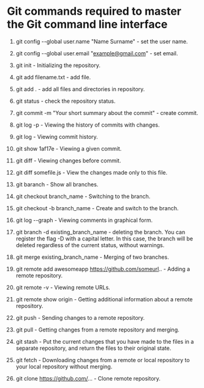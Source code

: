 # Git commands required to master the Git command line interface

1. git config --global user.name "Name Surname" - set the user name.

2. git config --global user.email "example@gmail.com" - set email.

3. git init - Initializing the repository.

4. git add filename.txt - add file.

5. git add . - add all files and directories in repository.

6. git status - check the repository status.

7. git commit -m "Your short summary about the commit" - create commit.

8. git log -p - Viewing the history of commits with changes.

9. git log - Viewing commit history.

10. git show 1af17e -  Viewing a given commit.

11. git diff - Viewing changes before commit.

12. git diff somefile.js - View the changes made only to this file.

13. git baranch - Show all branches.

14. git checkout branch_name - Switching to the branch.

15. git checkout -b branch_name - Create and switch to the branch. 

16. git log --graph - Viewing comments in graphical form.

17. git branch -d existing_branch_name - deleting the branch. You can register the flag -D with a capital letter. In this case, the branch will be deleted regardless of the current status, without warnings.

18. git merge existing_branch_name - Merging of two branches.

19. git remote add awesomeapp https://github.com/someurl.. - Adding a remote repository.

20. git remote -v - Viewing remote URLs.

21. git remote show origin - Getting additional information about a remote repository. 

22. git push - Sending changes to a remote repository. 

23. git pull - Getting changes from a remote repository and merging.

24. git stash - Put the current changes that you have made to the files in a separate repository, and return the files to their original state.

25. git fetch - Downloading changes from a remote or local repository to your local repository without merging. 

26. git clone https://github.com/... - Clone remote repository. 
